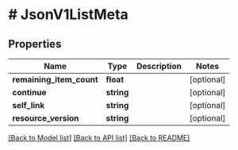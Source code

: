 # # JsonV1ListMeta

## Properties

Name | Type | Description | Notes
------------ | ------------- | ------------- | -------------
**remaining_item_count** | **float** |  | [optional]
**continue** | **string** |  | [optional]
**self_link** | **string** |  | [optional]
**resource_version** | **string** |  | [optional]

[[Back to Model list]](../../README.md#models) [[Back to API list]](../../README.md#endpoints) [[Back to README]](../../README.md)
